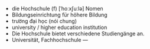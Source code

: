 - die Hochschule (f)	[ˈhoːxʃuːlə]	Nomen
- Bildungseinrichtung für höhere Bildung
- trường đại học (nói chung)
- university / higher education institution
- Die Hochschule bietet verschiedene Studiengänge an.
- Universität, Fachhochschule	—